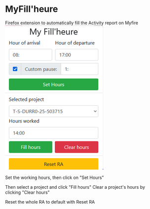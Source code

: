 # MyFill'heure

Firefox extension to automatically fill the Activity report on Myfire
![alt text](ressources/image.png)

Set the working hours, then click on "Set Hours"

Then select a project and click "Fill hours"
Clear a project's hours by clicking "Clear hours"

Reset the whole RA to default with Reset RA
